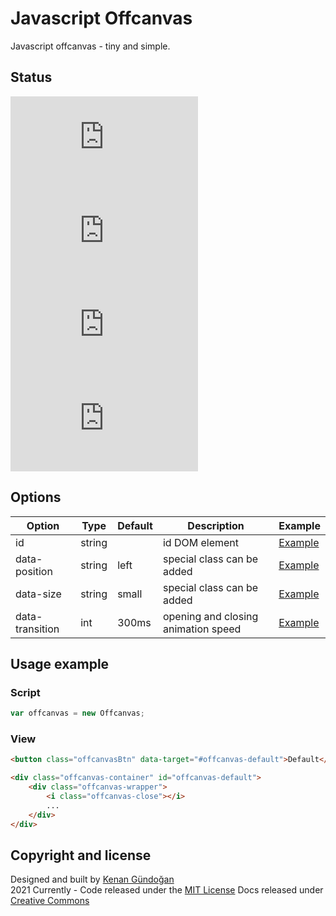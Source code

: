 # Javascript Offcanvas
Javascript offcanvas - tiny and simple.

## Status
[![JS gzip size](https://img.badgesize.io/kenangundogan/javascript-offcanvas/main/dist/script/script.js?compression=gzip&label=JS%20gzip%20size)](https://github.com/kenangundogan/javascript-offcanvas/blob/main/dist/script/script.js)
[![JS Brotli size](https://img.badgesize.io/kenangundogan/javascript-offcanvas/main/dist/script/script.js?compression=brotli&label=JS%20Brotli%20size)](https://github.com/kenangundogan/javascript-offcanvas/blob/main/dist/script/script.js)
[![CSS gzip size](https://img.badgesize.io/kenangundogan/javascript-offcanvas/main/dist/style/style.css?compression=gzip&label=CSS%20gzip%20size)](https://github.com/kenangundogan/javascript-offcanvas/blob/main/dist/style/style.css)
[![CSS Brotli size](https://img.badgesize.io/kenangundogan/javascript-offcanvas/main/dist/style/style.css?compression=brotli&label=CSS%20Brotli%20size)](https://github.com/kenangundogan/javascript-offcanvas/blob/main/dist/style/style.css)

## Options
Option | Type | Default | Description | Example
------ | ---- | ------- | ----------- | -----------
id | string |  | id DOM element | [Example](https://kenangundogan.github.io/javascript-offcanvas)
data-position | string | left | special class can be added | [Example](https://kenangundogan.github.io/javascript-offcanvas)
data-size | string | small | special class can be added | [Example](https://kenangundogan.github.io/javascript-offcanvas)
data-transition | int | 300ms | opening and closing animation speed | [Example](https://kenangundogan.github.io/javascript-offcanvas)

## Usage example
### Script
```javascript
var offcanvas = new Offcanvas;
```

### View
```html
<button class="offcanvasBtn" data-target="#offcanvas-default">Default</button>

<div class="offcanvas-container" id="offcanvas-default">
    <div class="offcanvas-wrapper">
        <i class="offcanvas-close"></i>
        ...
    </div>
</div>
```

## Copyright and license
Designed and built by [Kenan Gündoğan](https://www.linkedin.com/in/kenangundogan/)
<br>
2021 Currently - Code released under the [MIT License](https://github.com/kenangundogan/javascript-offcanvas/blob/master/LICENSE)
Docs released under [Creative Commons](https://creativecommons.org/licenses/by/3.0/)
